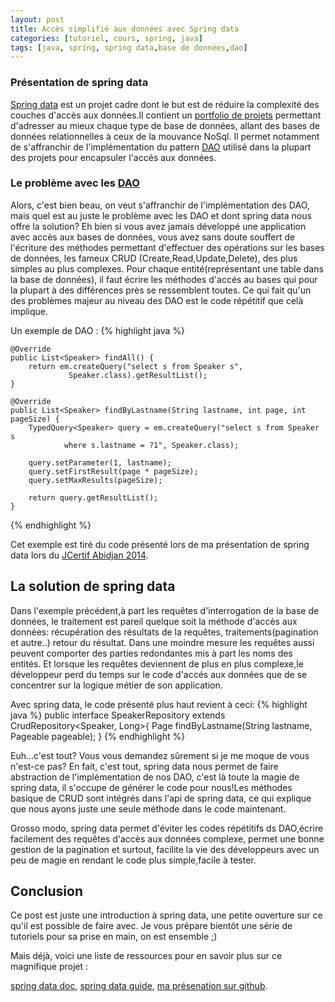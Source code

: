 ```yaml
---
layout: post
title: Accès simplifié aux données avec Spring data
categories: [tutoriel, cours, spring, java]
tags: [java, spring, spring data,base de données,dao]
---
```

### Présentation de spring data
[Spring data](http://projects.spring.io/spring-data) est un projet cadre dont le but est de réduire la complexité des couches d'accès 
aux données.Il contient un [portfolio de projets](http://projects.spring.io/spring-data/#toc_0) 
permettant d'adresser au mieux chaque type de base de données, allant des bases de données relationnelles à ceux de la mouvance NoSql. 
Il permet notamment de s'affranchir de l'implémentation du pattern 
[DAO](http://fr.wikipedia.org/wiki/Objet_d'acc%C3%A8s_aux_donn%C3%A9es) utilisé dans la plupart des projets pour encapsuler l'accés aux 
données.

### Le problème avec les [DAO](http://www.oracle.com/technetwork/java/dataaccessobject-138824.html)
Alors, c'est bien beau, on veut s'affranchir de l'implémentation des DAO, mais quel est au juste le problème avec les DAO et dont 
spring data nous offre la solution? Eh bien si vous avez jamais développé une application avec accès aux bases de données, vous avez 
sans doute souffert de l'écriture des méthodes permettant d'effectuer des opérations sur les bases de données, les fameux CRUD 
(Create,Read,Update,Delete), des plus simples au plus complexes. Pour chaque entité(représentant une table dans la base de données), il faut 
écrire les méthodes d'accés au bases qui pour la plupart à des différences près se ressemblent toutes. Ce qui fait qu'un des problèmes 
majeur au niveau des DAO est le code répétitif que celà implique.

Un exemple de DAO :
{% highlight java %}

    @Override
    public List<Speaker> findAll() {
        return em.createQuery("select s from Speaker s",
				 Speaker.class).getResultList();
    }

    @Override
    public List<Speaker> findByLastname(String lastname, int page, int pageSize) {
        TypedQuery<Speaker> query = em.createQuery("select s from Speaker s 
				where s.lastname = ?1", Speaker.class);

        query.setParameter(1, lastname);
        query.setFirstResult(page * pageSize);
        query.setMaxResults(pageSize);

        return query.getResultList();
    }
{% endhighlight %}

Cet exemple est tiré du code présenté lors de ma présentation de spring data lors du [JCertif Abidjan 2014](http://jcertif.com/cotedivoire/).

## La solution de spring data
Dans l'exemple précédent,à part les requêtes d'interrogation de la base de données, le traitement est pareil 
quelque soit la méthode d'accès aux données: récupération des résultats de la requêtes, traitements(pagination et autre..) retour du 
résultat. Dans une moindre mesure les requêtes aussi peuvent comporter des parties redondantes mis à part les noms des entités. Et 
lorsque les requêtes deviennent de plus en plus complexe,le développeur perd du temps sur le code d'accés aux données que de 
se concentrer sur la logique métier de son application.

Avec spring data, le code présenté plus haut revient à ceci:
{% highlight java %}
public interface SpeakerRepository extends CrudRepository<Speaker, Long>{
    Page<Speaker> findByLastname(String lastname, Pageable pageable);
}
{% endhighlight %}

Euh...c'est tout? Vous vous demandez sûrement si je me moque de vous n'est-ce pas? En fait, c'est tout, spring data nous permet de 
faire abstraction de l'implémentation de nos DAO, c'est là toute la magie de spring data, il s'occupe de générer le code pour nous!Les 
méthodes basique de CRUD sont intégrés dans l'api de spring data, ce qui explique que nous ayons juste une seule méthode dans le code 
maintenant.

Grosso modo, spring data permet d'éviter les codes répétitifs ds DAO,écrire facilement des requêtes d'accès aux données complexe, 
permet une bonne gestion de la pagination et surtout, facilite la vie des développeurs avec un peu de magie en rendant le code plus 
simple,facile à tester.

## Conclusion

Ce post est juste une introduction à spring data, une petite ouverture sur ce qu'il est possible de faire avec. Je vous prépare bientôt 
une série de tutoriels pour sa prise en main, on est ensemble ;)

Mais déjà, voici une liste de ressources pour en savoir plus sur ce magnifique projet :

[spring data doc](http://docs.spring.io/spring-data/jpa/docs/1.7.0.RELEASE/reference/html/),
[spring data guide](http://spring.io/guides/gs/accessing-data-jpa/),
[ma présenation sur github](https://github.com/Centonni/jcertif2014-spring-data).
